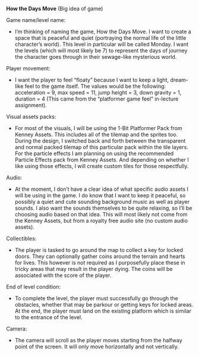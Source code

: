 **How the Days Move**
(Big idea of game)

Game name/level name:
- I’m thinking of naming the game, How the Days Move. I want to create a space that is
peaceful and quiet (portraying the normal life of the little character’s world). This level in
particular will be called Monday. I want the levels (which will most likely be 7) to
represent the days of journey the character goes through in their sewage-like mysterious
world.

Player movement:
- I want the player to feel “floaty” because I want to keep a light, dream-like feel to the
game itself. The values would be the following: acceleration = 9, max speed = 11, jump
height = 3, down gravity = 1, duration = 4 (This came from the “platformer game feel”
in-lecture assignment).

Visual assets packs:
- For most of the visuals, I will be using the 1-Bit Platformer Pack from Kenney Assets.
This includes all of the tilemap and the sprites too. During the design, I switched back
and forth between the transparent and normal packed tilemap of this particular pack
within the tile layers. For the particle effects I am planning on using the recommended
Particle Effects pack from Kenney Assets. And depending on whether I like using those
effects, I will create custom tiles for those respectfully.

Audio:
- At the moment, I don’t have a clear idea of what specific audio assets I will be using in
the game. I do know that I want to keep it peaceful, so possibly a quiet and cute sounding
background music as well as player sounds. I also want the sounds themselves to be quite
relaxing, so I’ll be choosing audio based on that idea. This will most likely not come
from the Kenney Assets, but from a royalty free audio site (no custom audio assets).

Collectibles:
- The player is tasked to go around the map to collect a key for locked doors. They can
optionally gather coins around the terrain and hearts for lives. This however is not
required as I purposefully place these in tricky areas that may result in the player dying.
The coins will be associated with the score of the player.

End of level condition:
- To complete the level, the player must successfully go through the obstacles, whether that
may be parkour or getting keys for locked areas. At the end, the player must land on the
existing platform which is similar to the entrance of the level.

Camera:
- The camera will scroll as the player moves starting from the halfway point of the screen.
It will only move horizontally and not vertically.
